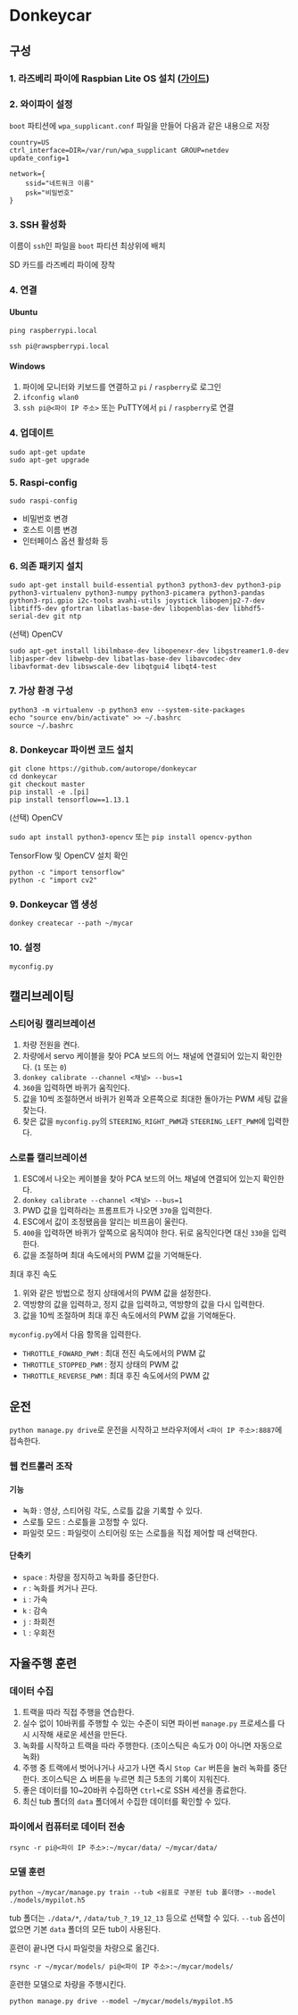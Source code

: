 # Donkeycar

## 구성

### 1. 라즈베리 파이에 Raspbian Lite OS 설치 ([가이드](https://www.raspberrypi.org/documentation/installation/installing-images/))

### 2. 와이파이 설정

`boot` 파티션에 `wpa_supplicant.conf` 파일을 만들어 다음과 같은 내용으로 저장

```
country=US
ctrl_interface=DIR=/var/run/wpa_supplicant GROUP=netdev
update_config=1

network={
    ssid="네트워크 이름"
    psk="비밀번호"
}
```

### 3. SSH 활성화

이름이 `ssh`인 파일을 `boot` 파티션 최상위에 배치

SD 카드를 라즈베리 파이에 장착

### 4. 연결

#### Ubuntu

`ping raspberrypi.local`

`ssh pi@rawspberrypi.local`

#### Windows

1. 파이에 모니터와 키보드를 연결하고 `pi` / `raspberry`로 로그인
1. `ifconfig wlan0`
1. `ssh pi@<파이 IP 주소>` 또는 PuTTY에서 `pi` / `raspberry`로 연결

### 4. 업데이트

```
sudo apt-get update
sudo apt-get upgrade
```

### 5. Raspi-config

`sudo raspi-config`
- 비밀번호 변경
- 호스트 이름 변경
- 인터페이스 옵션 활성화 등

### 6. 의존 패키지 설치

`sudo apt-get install build-essential python3 python3-dev python3-pip python3-virtualenv python3-numpy python3-picamera python3-pandas python3-rpi.gpio i2c-tools avahi-utils joystick libopenjp2-7-dev libtiff5-dev gfortran libatlas-base-dev libopenblas-dev libhdf5-serial-dev git ntp`

(선택) OpenCV

`sudo apt-get install libilmbase-dev libopenexr-dev libgstreamer1.0-dev libjasper-dev libwebp-dev libatlas-base-dev libavcodec-dev libavformat-dev libswscale-dev libqtgui4 libqt4-test
`

### 7. 가상 환경 구성

```
python3 -m virtualenv -p python3 env --system-site-packages
echo "source env/bin/activate" >> ~/.bashrc
source ~/.bashrc
```

###  8. Donkeycar 파이썬 코드 설치

```
git clone https://github.com/autorope/donkeycar
cd donkeycar
git checkout master
pip install -e .[pi]
pip install tensorflow==1.13.1
```

(선택) OpenCV

`sudo apt install python3-opencv` 또는 `pip install opencv-python`

TensorFlow 및 OpenCV 설치 확인

```
python -c "import tensorflow"
python -c "import cv2"
```

### 9. Donkeycar 앱 생성

```
donkey createcar --path ~/mycar
```

### 10. 설정

`myconfig.py`

## 캘리브레이팅

### 스티어링 캘리브레이션

1. 차량 전원을 켠다.
1. 차량에서 servo 케이블을 찾아 PCA 보드의 어느 채널에 연결되어 있는지 확인한다. (`1` 또는 `0`)
1. `donkey calibrate --channel <채널> --bus=1`
1. `360`을 입력하면 바퀴가 움직인다.
1. 값을 10씩 조절하면서 바퀴가 왼쪽과 오른쪽으로 최대한 돌아가는 PWM 세팅 값을 찾는다.
1. 찾은 값을 `myconfig.py`의 `STEERING_RIGHT_PWM`과 `STEERING_LEFT_PWM`에 입력한다.

### 스로틀 캘리브레이션

1. ESC에서 나오는 케이블을 찾아 PCA 보드의 어느 채널에 연결되어 있는지 확인한다.
1. `donkey calibrate --channel <채널> --bus=1`
1. PWD 값을 입력하라는 프롬프트가 나오면 `370`을 입력한다.
1. ESC에서 값이 조정됐음을 알리는 비프음이 울린다.
1. `400`을 입력하면 바퀴가 앞쪽으로 움직여야 한다. 뒤로 움직인다면 대신 `330`을 입력한다.
1. 값을 조절하며 최대 속도에서의 PWM 값을 기억해둔다.

최대 후진 속도

1. 위와 같은 방법으로 정지 상태에서의 PWM 값을 설정한다.
1. 역방향의 값을 입력하고, 정지 값을 입력하고, 역방향의 값을 다시 입력한다.
1. 값을 10씩 조절하며 최대 후진 속도에서의 PWM 값을 기억해둔다.  

`myconfig.py`에서 다음 항목을 입력한다.
- `THROTTLE_FOWARD_PWM` : 최대 전진 속도에서의 PWM 값
- `THROTTLE_STOPPED_PWM` : 정지 상태의 PWM 값
- `THROTTLE_REVERSE_PWM` : 최대 후진 속도에서의 PWM 값

## 운전

`python manage.py drive`로 운전을 시작하고
브라우저에서 `<파이 IP 주소>:8887`에 접속한다.

### 웹 컨트롤러 조작

#### 기능

- 녹화 : 영상, 스티어링 각도, 스로틀 값을 기록할 수 있다.
- 스로틀 모드 : 스로틀을 고정할 수 있다.
- 파일럿 모드 : 파일럿이 스티어링 또는 스로틀을 직접 제어할 때 선택한다.

#### 단축키

- `space` : 차량을 정지하고 녹화를 중단한다.
- `r` : 녹화를 켜거나 끈다.
- `i` : 가속
- `k` : 감속
- `j` : 좌회전
- `l` : 우회전

## 자율주행 훈련

### 데이터 수집

1. 트랙을 따라 직접 주행을 연습한다.
1. 실수 없이 10바퀴를 주행할 수 있는 수준이 되면 파이썬 `manage.py` 프로세스를 다시 시작해 새로운 세션을 만든다.
1. 녹화를 시작하고 트랙을 따라 주행한다. (조이스틱은 속도가 0이 아니면 자동으로 녹화)
1. 주행 중 트랙에서 벗어나거나 사고가 나면 즉시 `Stop Car` 버튼을 눌러 녹화를 중단한다. 조이스틱은 △ 버튼을 누르면 최근 5초의 기록이 지워진다.
1. 좋은 데이터를 10~20바퀴 수집하면 `Ctrl+C`로 SSH 세션을 종료한다.
1. 최신 tub 폴더의 `data` 폴더에서 수집한 데이터를 확인할 수 있다.

### 파이에서 컴퓨터로 데이터 전송

```
rsync -r pi@<파이 IP 주소>:~/mycar/data/ ~/mycar/data/
```

### 모델 훈련

```
python ~/mycar/manage.py train --tub <쉼표로 구분된 tub 폴더명> --model ./models/mypilot.h5
```

tub 폴더는 `./data/*`, `/data/tub_?_19_12_13` 등으로 선택할 수 있다. `--tub` 옵션이 없으면 기본 `data` 폴더의 모든 tub이 사용된다.

훈련이 끝나면 다시 파일럿을 차량으로 옮긴다.

```
rsync -r ~/mycar/models/ pi@<파이 IP 주소>:~/mycar/models/
```

훈련한 모델으로 차량을 주행시킨다.

```
python manage.py drive --model ~/mycar/models/mypilot.h5
```
